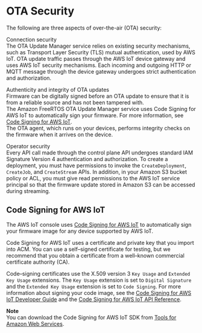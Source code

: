 # OTA Security<a name="dev-guide-ota-security"></a>

The following are three aspects of over\-the\-air \(OTA\) security:

Connection security  
The OTA Update Manager service relies on existing security mechanisms, such as  Transport Layer Security \(TLS\) mutual authentication, used by AWS IoT\. OTA update traffic passes through the AWS IoT device gateway and uses AWS IoT security mechanisms\. Each incoming and outgoing HTTP or MQTT message through the device gateway undergoes strict authentication and authorization\.

Authenticity and integrity of OTA updates  
Firmware can be digitally signed before an OTA update to ensure that it is from a reliable source and has not been tampered with\.   
The Amazon FreeRTOS OTA Update Manager service uses Code Signing for AWS IoT to automatically sign your firmware\. For more information, see [Code Signing for AWS IoT](https://docs.aws.amazon.com/signer/latest/developerguide/Welcome.html)\.   
The OTA agent, which runs on your devices, performs integrity checks on the firmware when it arrives on the device\.

Operator security  
Every API call made through the control plane API undergoes standard IAM Signature Version 4 authentication and authorization\. To create a deployment, you must have permissions to invoke the `CreateDeployment`, `CreateJob`, and `CreateStream` APIs\. In addition, in your Amazon S3 bucket policy or ACL, you must give read permissions to the AWS IoT service principal so that the firmware update stored in Amazon S3 can be accessed during streaming\. 

## Code Signing for AWS IoT<a name="dev-guide-code-signing"></a>

The AWS IoT console uses [Code Signing for AWS IoT](https://docs.aws.amazon.com/signer/latest/developerguide/Welcome.html) to automatically sign your firmware image for any device supported by AWS IoT\.

Code Signing for AWS IoT uses a certificate and private key that you import into ACM\. You can use a self–signed certificate for testing, but we recommend that you obtain a certificate from a well–known commercial certificate authority \(CA\)\.

Code–signing certificates use the X\.509 version 3 `Key Usage` and `Extended Key Usage` extensions\. The `Key Usage` extension is set to `Digital Signature` and the `Extended Key Usage` extension is set to `Code Signing`\. For more information about signing your code image, see the [Code Signing for AWS IoT Developer Guide](https://docs.aws.amazon.com/signer/latest/developerguide/Welcome.html) and the [Code Signing for AWS IoT API Reference](https://docs.aws.amazon.com/signer/latest/api/Welcome.html)\.

**Note**  
You can download the Code Signing for AWS IoT SDK from [Tools for Amazon Web Services](https://aws.amazon.com/tools/)\. 